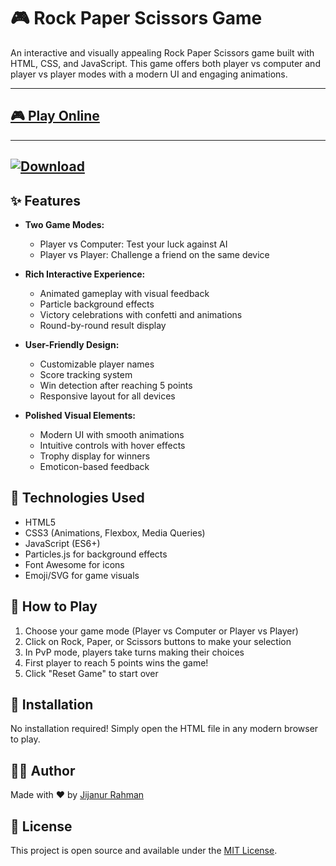 # 🎮 Rock Paper Scissors Game

An interactive and visually appealing Rock Paper Scissors game built with HTML, CSS, and JavaScript. This game offers both player vs computer and player vs player modes with a modern UI and engaging animations.

---
## [🎮 Play Online ](https://jijanurrahman.github.io/Rock-Paper-Scissors-Game/)
---
[![Download](https://img.shields.io/badge/Download-APK-blue.svg?style=flat&logo=android)](https://drive.google.com/file/d/1CoWINLaJ3eBpe6xppAPKIEMtOEkJhFF8/view?usp=sharing)
---

## ✨ Features

- **Two Game Modes:**
  - Player vs Computer: Test your luck against AI
  - Player vs Player: Challenge a friend on the same device

- **Rich Interactive Experience:**
  - Animated gameplay with visual feedback
  - Particle background effects
  - Victory celebrations with confetti and animations
  - Round-by-round result display

- **User-Friendly Design:**
  - Customizable player names
  - Score tracking system
  - Win detection after reaching 5 points
  - Responsive layout for all devices

- **Polished Visual Elements:**
  - Modern UI with smooth animations
  - Intuitive controls with hover effects
  - Trophy display for winners
  - Emoticon-based feedback

## 🚀 Technologies Used

- HTML5
- CSS3 (Animations, Flexbox, Media Queries)
- JavaScript (ES6+)
- Particles.js for background effects
- Font Awesome for icons
- Emoji/SVG for game visuals

## 🎯 How to Play

1. Choose your game mode (Player vs Computer or Player vs Player)
2. Click on Rock, Paper, or Scissors buttons to make your selection
3. In PvP mode, players take turns making their choices
4. First player to reach 5 points wins the game!
5. Click "Reset Game" to start over

## 🔧 Installation

No installation required! Simply open the HTML file in any modern browser to play.

## 👨‍💻 Author

Made with ❤️ by [Jijanur Rahman](https://jijanurrahman.netlify.app/)

## 📄 License

This project is open source and available under the [MIT License](LICENSE).
